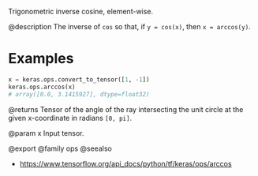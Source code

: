 Trigonometric inverse cosine, element-wise.

@description
The inverse of `cos` so that, if `y = cos(x)`, then `x = arccos(y)`.

# Examples
```python
x = keras.ops.convert_to_tensor([1, -1])
keras.ops.arccos(x)
# array([0.0, 3.1415927], dtype=float32)
```

@returns
Tensor of the angle of the ray intersecting the unit circle at the given
x-coordinate in radians `[0, pi]`.

@param x Input tensor.

@export
@family ops
@seealso
+ <https://www.tensorflow.org/api_docs/python/tf/keras/ops/arccos>
